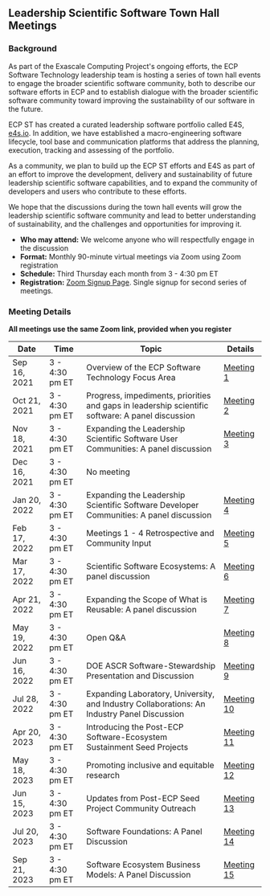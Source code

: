 ## Leadership Scientific Software Town Hall Meetings

### Background

As part of the Exascale Computing Project's ongoing efforts, the ECP Software Technology leadership team is hosting a series of town hall events to engage the broader scientific software community, both to describe our software efforts in ECP and to establish dialogue with the broader scientific software community toward improving the sustainability of our software in the future.  

ECP ST has created a curated leadership software portfolio called E4S, [e4s.io](https://e4s.io).  In addition, we have established a macro-engineering software lifecycle, tool base and communication platforms that address the planning, execution, tracking and assessing of the portfolio.  

As a community, we plan to build up the ECP ST efforts and E4S as part of an effort to improve the development, delivery and sustainability of future leadership scientific software capabilities, and to expand the community of developers and users who contribute to these efforts.

We hope that the discussions during the town hall events will grow the leadership scientific software community and lead to better understanding of sustainability, and the challenges and opportunities for improving it.

- **Who may attend:** We welcome anyone who will respectfully engage in the discussion
- **Format:** Monthly 90-minute virtual meetings via Zoom using Zoom registration
- **Schedule:** Third Thursday each month from 3 - 4:30 pm ET
- **Registration:** [Zoom Signup Page](https://exascaleproject.zoomgov.com/meeting/register/vJItduGrqDMpEiSpPgjLeb3IgZsSkw-oZcQ).  Single signup for second series of meetings.

### Meeting Details 

**All meetings use the same Zoom link, provided when you register**

| Date | Time | Topic | Details |
|------|------|-------|---------|
| Sep 16, 2021 | 3 - 4:30 pm ET | Overview of the ECP Software Technology Focus Area | [Meeting 1](Meetings/Meeting1.md) |
| Oct 21, 2021| 3 - 4:30 pm ET | Progress, impediments, priorities and gaps in leadership scientific software: A panel discussion | [Meeting 2](Meetings/Meeting2.md) |
| Nov 18, 2021| 3 - 4:30 pm ET | Expanding the Leadership Scientific Software User Communities: A panel discussion | [Meeting 3](Meetings/Meeting3.md) |
| Dec 16, 2021| 3 - 4:30 pm ET | No meeting |  |
| Jan 20, 2022| 3 - 4:30 pm ET | Expanding the Leadership Scientific Software Developer Communities: A panel discussion | [Meeting 4](Meetings/Meeting4.md) |
| Feb 17, 2022| 3 - 4:30 pm ET | Meetings 1 - 4 Retrospective and Community Input | [Meeting 5](Meetings/Meeting5.md) |
| Mar 17, 2022| 3 - 4:30 pm ET | Scientific Software Ecosystems: A panel discussion | [Meeting 6](Meetings/Meeting6.md) |
| Apr 21, 2022| 3 - 4:30 pm ET | Expanding the Scope of What is Reusable: A panel discussion | [Meeting 7](Meetings/Meeting7.md) |
| May 19, 2022| 3 - 4:30 pm ET | Open Q&A | [Meeting 8](Meetings/Meeting8.md) |
| Jun 16, 2022| 3 - 4:30 pm ET | DOE ASCR Software-Stewardship Presentation and Discussion | [Meeting 9](Meetings/Meeting9.md) |
| Jul 28, 2022| 3 - 4:30 pm ET | Expanding Laboratory, University, and Industry Collaborations: An Industry Panel Discussion | [Meeting 10](Meetings/Meeting10.md) |
| Apr 20, 2023| 3 - 4:30 pm ET | Introducing the Post-ECP Software-Ecosystem Sustainment Seed Projects | [Meeting 11](Meetings/Meeting11.md)
| May 18, 2023| 3 - 4:30 pm ET | Promoting inclusive and equitable research | [Meeting 12](Meetings/Meeting12.md)
| Jun 15, 2023| 3 - 4:30 pm ET | Updates from Post-ECP Seed Project Community Outreach | [Meeting 13](Meetings/Meeting13.md)
| Jul 20, 2023| 3 - 4:30 pm ET | Software Foundations: A Panel Discussion | [Meeting 14](Meetings/Meeting14.md)
| Sep 21, 2023| 3 - 4:30 pm ET | Software Ecosystem Business Models: A Panel Discussion | [Meeting 15](Meetings/Meeting15.md)